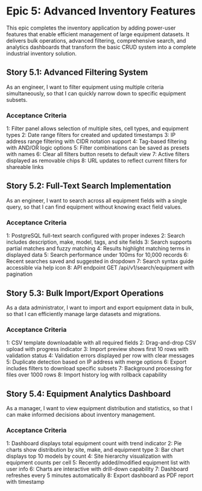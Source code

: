 # Epic 5: Advanced Inventory Features

This epic completes the inventory application by adding power-user features that enable efficient management of
large equipment datasets. It delivers bulk operations, advanced filtering, comprehensive search, and analytics
dashboards that transform the basic CRUD system into a complete industrial inventory solution.

## Story 5.1: Advanced Filtering System

As an engineer,
I want to filter equipment using multiple criteria simultaneously,
so that I can quickly narrow down to specific equipment subsets.

### Acceptance Criteria

1: Filter panel allows selection of multiple sites, cell types, and equipment types
2: Date range filters for created and updated timestamps
3: IP address range filtering with CIDR notation support
4: Tag-based filtering with AND/OR logic options
5: Filter combinations can be saved as presets with names
6: Clear all filters button resets to default view
7: Active filters displayed as removable chips
8: URL updates to reflect current filters for shareable links

## Story 5.2: Full-Text Search Implementation

As an engineer,
I want to search across all equipment fields with a single query,
so that I can find equipment without knowing exact field values.

### Acceptance Criteria

1: PostgreSQL full-text search configured with proper indexes
2: Search includes description, make, model, tags, and site fields
3: Search supports partial matches and fuzzy matching
4: Results highlight matching terms in displayed data
5: Search performance under 100ms for 10,000 records
6: Recent searches saved and suggested in dropdown
7: Search syntax guide accessible via help icon
8: API endpoint GET /api/v1/search/equipment with pagination

## Story 5.3: Bulk Import/Export Operations

As a data administrator,
I want to import and export equipment data in bulk,
so that I can efficiently manage large datasets and migrations.

### Acceptance Criteria

1: CSV template downloadable with all required fields
2: Drag-and-drop CSV upload with progress indicator
3: Import preview shows first 10 rows with validation status
4: Validation errors displayed per row with clear messages
5: Duplicate detection based on IP address with merge options
6: Export includes filters to download specific subsets
7: Background processing for files over 1000 rows
8: Import history log with rollback capability

## Story 5.4: Equipment Analytics Dashboard

As a manager,
I want to view equipment distribution and statistics,
so that I can make informed decisions about inventory management.

### Acceptance Criteria

1: Dashboard displays total equipment count with trend indicator
2: Pie charts show distribution by site, make, and equipment type
3: Bar chart displays top 10 models by count
4: Site hierarchy visualization with equipment counts per cell
5: Recently added/modified equipment list with user info
6: Charts are interactive with drill-down capability
7: Dashboard refreshes every 5 minutes automatically
8: Export dashboard as PDF report with timestamp
